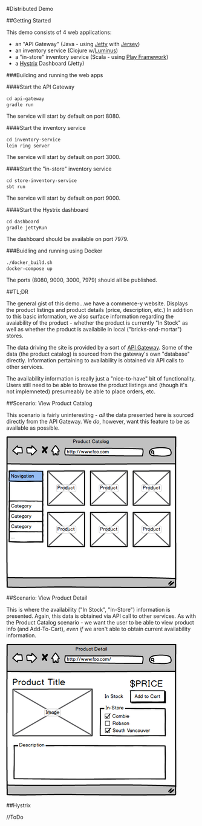 #Distributed Demo

##Getting Started

This demo consists of 4 web applications:

- an "API Gateway" (Java - using [Jetty](http://jetty.codehaus.org/) with [Jersey](http://jersey.java.net/))
- an inventory service (Clojure w/[Luminus](http://www.luminusweb.net))
- a "in-store" inventory service (Scala - using [Play Framework](http://playframework.com/))
- a [Hystrix](https://github.com/Netflix/Hystrix) Dashboard (Jetty)

###Building and running the web apps

####Start the API Gateway

    cd api-gateway
    gradle run 

The service will start by default on port 8080.

####Start the inventory service

    cd inventory-service
    lein ring server

The service will start by default on port 3000.

####Start the "in-store" inventory service

    cd store-inventory-service
    sbt run

The service will start by default on port 9000.

####Start the Hystrix dashboard

    cd dashboard
    gradle jettyRun

The dashboard should be available on port 7979.

###Buidling and running using Docker

    ./docker_build.sh
    docker-compose up

The ports (8080, 9000, 3000, 7979) should all be published.

##TL;DR

The general gist of this demo…we have a commerce-y website. Displays the product listings and product details (price, description, etc.)
In addition to this basic information, we also surface information regarding the avaiability of the product - whether the product is currently
"In Stock" as well as whether the product is availabile in local ("bricks-and-mortar") stores.

The data driving the site is provided by a sort of [API Gateway](http://microservices.io/patterns/apigateway.html). Some of the data (the product 
catalog) is sourced from the gateway's own "database" directly. Information pertaining to availability is obtained via API calls to other services.

The availability information is really just a "nice-to-have" bit of functionality. Users still need to be able to browse the product listings and (though
it's not implemneted) presumeably be able to place orders, etc. 

##Scenario: View Product Catalog

This scenario is fairly uninteresting - _all_ the data presented here is sourced directly from the API Gateway. We *do*, however, want this feature to 
be as available as possible.

![Product Catalog](images/product_catalog.png)

##Scenario: View Product Detail

This is where the availability ("In Stock", "In-Store") information is presented. Again, this data is obtained via API call to other services. As with the Product 
Catalog scenario - we want the user to be able to view product info (and Add-To-Cart), *even if* we aren't able to obtain current availability information.

![Product Detail](images/product_detail.png)

##Hystrix

//ToDo
